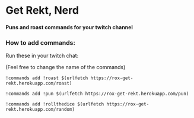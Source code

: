 # Get Rekt, Nerd
#### Puns and roast commands for your twitch channel

### How to add commands:
Run these in your twitch chat:

(Feel free to change the name of the commands)

`!commands add !roast $(urlfetch https://rox-get-rekt.herokuapp.com/roast)`	

`!commands add !pun $(urlfetch https://rox-get-rekt.herokuapp.com/pun)`

`!commands add !rollthedice $(urlfetch https://rox-get-rekt.herokuapp.com/random)`